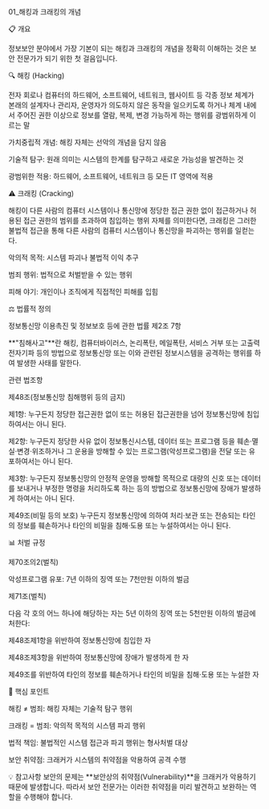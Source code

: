01_해킹과 크래킹의 개념

📋 개요

정보보안 분야에서 가장 기본이 되는 해킹과 크래킹의 개념을 정확히 이해하는 것은 보안 전문가가 되기 위한 첫 걸음입니다.

🔍 해킹 (Hacking)

전자 회로나 컴퓨터의 하드웨어, 소프트웨어, 네트워크, 웹사이트 등 각종 정보 체계가 본래의 설계자나 관리자, 운영자가 의도하지 않은 동작을 일으키도록 하거나 체계 내에서 주어진 권한 이상으로 정보를 열람, 복제, 변경 가능하게 하는 행위를 광범위하게 이르는 말

가치중립적 개념: 해킹 자체는 선악의 개념을 담지 않음

기술적 탐구: 원래 의미는 시스템의 한계를 탐구하고 새로운 가능성을 발견하는 것

광범위한 적용: 하드웨어, 소프트웨어, 네트워크 등 모든 IT 영역에 적용

⚠️ 크래킹 (Cracking)

해킹이 다른 사람의 컴퓨터 시스템이나 통신망에 정당한 접근 권한 없이 접근하거나 허용된 접근 권한의 범위를 초과하여 침입하는 행위 자체를 의미한다면, 크래킹은 그러한 불법적 접근을 통해 다른 사람의 컴퓨터 시스템이나 통신망을 파괴하는 행위를 일컫는다.

악의적 목적: 시스템 파괴나 불법적 이익 추구

범죄 행위: 법적으로 처벌받을 수 있는 행위

피해 야기: 개인이나 조직에게 직접적인 피해를 입힘

⚖️ 법률적 정의

정보통신망 이용촉진 및 정보보호 등에 관한 법률 제2조 7항

**"침해사고"**란 해킹, 컴퓨터바이러스, 논리폭탄, 메일폭탄, 서비스 거부 또는 고출력 전자기파 등의 방법으로 정보통신망 또는 이와 관련된 정보시스템을 공격하는 행위를 하여 발생한 사태를 말한다.

관련 법조항

제48조(정보통신망 침해행위 등의 금지)

제1항: 누구든지 정당한 접근권한 없이 또는 허용된 접근권한을 넘어 정보통신망에 침입하여서는 아니 된다.

제2항: 누구든지 정당한 사유 없이 정보통신시스템, 데이터 또는 프로그램 등을 훼손·멸실·변경·위조하거나 그 운용을 방해할 수 있는 프로그램(악성프로그램)을 전달 또는 유포하여서는 아니 된다.

제3항: 누구든지 정보통신망의 안정적 운영을 방해할 목적으로 대량의 신호 또는 데이터를 보내거나 부정한 명령을 처리하도록 하는 등의 방법으로 정보통신망에 장애가 발생하게 하여서는 아니 된다.

제49조(비밀 등의 보호)
누구든지 정보통신망에 의하여 처리·보관 또는 전송되는 타인의 정보를 훼손하거나 타인의 비밀을 침해·도용 또는 누설하여서는 아니 된다.

📊 처벌 규정

제70조의2(벌칙)

악성프로그램 유포: 7년 이하의 징역 또는 7천만원 이하의 벌금

제71조(벌칙)

다음 각 호의 어느 하나에 해당하는 자는 5년 이하의 징역 또는 5천만원 이하의 벌금에 처한다:

제48조제1항을 위반하여 정보통신망에 침입한 자

제48조제3항을 위반하여 정보통신망에 장애가 발생하게 한 자

제49조를 위반하여 타인의 정보를 훼손하거나 타인의 비밀을 침해·도용 또는 누설한 자

🎯 핵심 포인트

해킹 ≠ 범죄: 해킹 자체는 기술적 탐구 행위

크래킹 = 범죄: 악의적 목적의 시스템 파괴 행위

법적 책임: 불법적인 시스템 접근과 파괴 행위는 형사처벌 대상

보안 취약점: 크래커가 시스템의 취약점을 악용하여 공격 수행

💡 참고사항
보안의 문제는 **보안상의 취약점(Vulnerability)**을 크래커가 악용하기 때문에 발생합니다. 따라서 보안 전문가는 이러한 취약점을 미리 발견하고 보완하는 역할을 수행해야 합니다.
